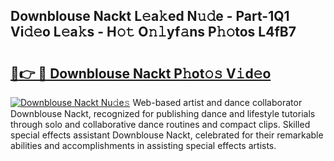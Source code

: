 ## Downblouse Nackt L𝚎a𝚔ed N𝚞𝚍e - Part-1Q1 Vi𝚍𝚎o L𝚎a𝚔s - H𝚘𝚝 O𝚗𝚕yf𝚊ns P𝚑𝚘tos L4fB7

# <h2><a href="http://kfc6sd.oniu.top/?m=Downblouse+Nackt">🔗👉 🔴 Downblouse Nackt P𝚑ot𝚘𝚜 V𝚒d𝚎o</a></h2>

[![Downblouse Nackt Nu𝚍e𝚜](https://i.imgur.com/0qMVB7G.gif)](http://kfc6sd.oniu.top/?m=Downblouse+Nackt)
Web-based artist and dance collaborator Downblouse Nackt, recognized for publishing dance and lifestyle tutorials through solo and collaborative dance routines and compact clips. Skilled special effects assistant Downblouse Nackt, celebrated for their remarkable abilities and accomplishments in assisting special effects artists.  
